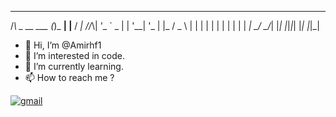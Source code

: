    _             _      _      __ 
  /_\  _ __ ___ (_)_ __| |__  / _|
 //_\\| '_ ` _ \| | '__| '_ \| |_ 
/  _  \ | | | | | | |  | | | |  _|
\_/ \_/_| |_| |_|_|_|  |_| |_|_|  
                                  


- 👋 Hi, I’m @Amirhf1
- 👀 I’m interested in code.
- 🌱 I’m currently learning.
- 📫 How to reach me ? 


[![gmail](https://img.shields.io/badge/email-amirhf12x-00000)](mailto:amirhf12x@gmail.com)



<!---
Amirhf1/Amirhf1 is a ✨ special ✨ repository because its `README.md` (this file) appears on your GitHub profile.
You can click the Preview link to take a look at your changes.
--->
